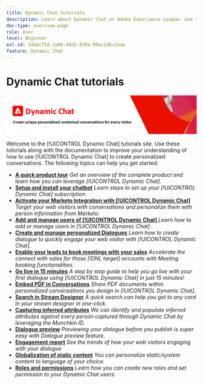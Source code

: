 ```yaml
---
title: Dynamic Chat tutorials
description: Learn about Dynamic Chat on Adobe Experience League. Use these tutorials along with the documentation to improve your understanding of how to use Dynamic Chat to create personalized conversations.
doc-type: overview-page
role: User
level: Beginner
exl-id: 3dadcf5d-1a06-44d2-839a-99ac1dbc2eae
feature: Dynamic Chat
---
```

# Dynamic Chat tutorials

![](assets/dynamic-chat-header.png)

Welcome to the [!UICONTROL Dynamic Chat]  tutorials site. Use these tutorials along with the documentation to improve your understanding of how to use [!UICONTROL Dynamic Chat]  to create personalized conversations. The following topics can help you get started:

* **[A quick product tour](product-tour.md)**
    *Get an overview of the complete product and learn how you can leverage [!UICONTROL Dynamic Chat].*
* **[Setup and install your chatbot](setup.md)**
    *Learn steps to set up your [!UICONTROL Dynamic Chat]  subscription.*
* **[Activate your Marketo Integration with [!UICONTROL Dynamic Chat] ](marketo-integration.md)**
    *Target your web visitors with conversations and personalize them with person information from Marketo.*
* **[Add and manage users of [!UICONTROL Dynamic Chat] ](user-management.md)**
    *Learn how to add or manage users in [!UICONTROL Dynamic Chat] .*
* **[Create and manage personalized Dialogues](dialogue-management.md)**
    *Learn how to create dialogue to quickly engage your web visitor with [!UICONTROL Dynamic Chat].*
* **[Enable your leads to book meetings with your sales](meeting-booking.md)**
   *Accelerate the connect with sales for those [!DNL target] accounts with Meeting booking functionalities.*
* **[Go live in 15 minutes](go-live-in-15-minutes.md)**
    *A step by step guide to help you go live with your first dialogue using [!UICONTROL Dynamic Chat]  in just 15 minutes!*
* **[Embed PDF in Conversations](document-cloud-integration.md)**
    *Share PDF documents within personalized conversations you design in [!UICONTROL Dynamic Chat].*
* **[Search in Stream Designer](search-in-stream-designer.md)**
    *A quick search can help you get to any card in your stream designer in one-click.*
* **[Capturing inferred attributes](capture-inferred-attributes.md)**
    *We can identify and populate inferred attributes against every person captured through Dynamic Chat by leveraging the Munchkin ID.*
* **[Dialogue preview](dialogue-preview.md)**
    *Previewing your dialogue before you publish is super easy with Dialogue preview feature.*
* **[Engagement report](engagement-report.md)**
    *See the trends of how your web visitors engaging with your dialogue*
* **[Globalization of static content](globalization-of-static-content.md)**
    *You can personalize static/system content to language of your choice.*
* **[Roles and permissions](roles-and-permissions.md)**
    *Learn how you can create new roles and set permission to your Dynamic Chat users.*
